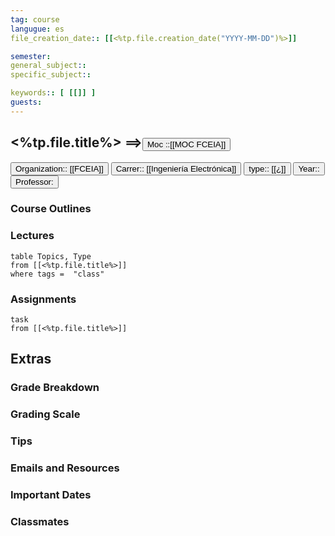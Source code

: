```yaml
---
tag: course
langugue: es
file_creation_date:: [[<%tp.file.creation_date("YYYY-MM-DD")%>]]

semester:
general_subject::
specific_subject::

keywords:: [ [[]] ]
guests: 
---
```


## <%tp.file.title%> ==><button class="date_button_today">Moc ::[[MOC FCEIA]] </button>

<button class="date_button_today">Organization:: [[FCEIA]] </button>
<button class="date_button_today">Carrer:: [[Ingeniería Electrónica]]</button>
<button class="date_button_today">type:: [[¿]]</button>
<button class="date_button_today">Year:: </button>
<button class="date_button_today">Professor: </button>

### Course Outlines


### Lectures

```dataview
table Topics, Type
from [[<%tp.file.title%>]]
where tags =  "class"
```

### Assignments

```dataview
task
from [[<%tp.file.title%>]]
```

## Extras
### Grade Breakdown
### Grading Scale
### Tips
### Emails and Resources
### Important Dates
### Classmates